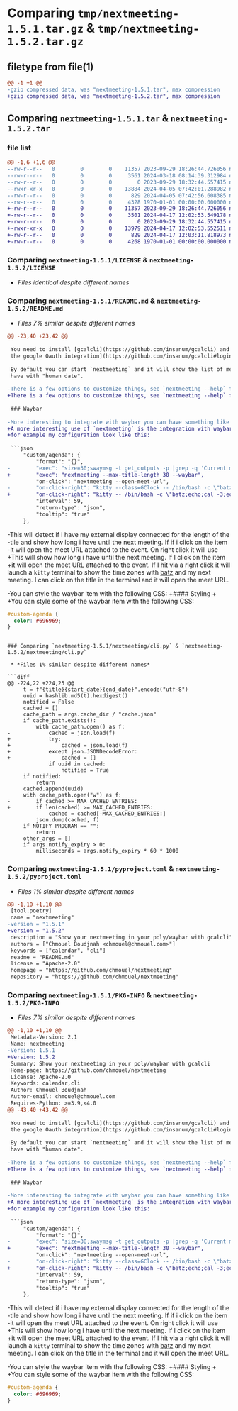 # Comparing `tmp/nextmeeting-1.5.1.tar.gz` & `tmp/nextmeeting-1.5.2.tar.gz`

## filetype from file(1)

```diff
@@ -1 +1 @@
-gzip compressed data, was "nextmeeting-1.5.1.tar", max compression
+gzip compressed data, was "nextmeeting-1.5.2.tar", max compression
```

## Comparing `nextmeeting-1.5.1.tar` & `nextmeeting-1.5.2.tar`

### file list

```diff
@@ -1,6 +1,6 @@
--rw-r--r--   0        0        0    11357 2023-09-29 18:26:44.726056 nextmeeting-1.5.1/LICENSE
--rw-r--r--   0        0        0     3561 2024-03-18 08:14:39.312984 nextmeeting-1.5.1/README.md
--rw-r--r--   0        0        0        0 2023-09-29 18:32:44.557415 nextmeeting-1.5.1/nextmeeting/__init__.py
--rwxr-xr-x   0        0        0    13884 2024-04-05 07:42:01.288982 nextmeeting-1.5.1/nextmeeting/cli.py
--rw-r--r--   0        0        0      829 2024-04-05 07:42:56.608385 nextmeeting-1.5.1/pyproject.toml
--rw-r--r--   0        0        0     4328 1970-01-01 00:00:00.000000 nextmeeting-1.5.1/PKG-INFO
+-rw-r--r--   0        0        0    11357 2023-09-29 18:26:44.726056 nextmeeting-1.5.2/LICENSE
+-rw-r--r--   0        0        0     3501 2024-04-17 12:02:53.549178 nextmeeting-1.5.2/README.md
+-rw-r--r--   0        0        0        0 2023-09-29 18:32:44.557415 nextmeeting-1.5.2/nextmeeting/__init__.py
+-rwxr-xr-x   0        0        0    13979 2024-04-17 12:02:53.552511 nextmeeting-1.5.2/nextmeeting/cli.py
+-rw-r--r--   0        0        0      829 2024-04-17 12:03:11.818973 nextmeeting-1.5.2/pyproject.toml
+-rw-r--r--   0        0        0     4268 1970-01-01 00:00:00.000000 nextmeeting-1.5.2/PKG-INFO
```

### Comparing `nextmeeting-1.5.1/LICENSE` & `nextmeeting-1.5.2/LICENSE`

 * *Files identical despite different names*

### Comparing `nextmeeting-1.5.1/README.md` & `nextmeeting-1.5.2/README.md`

 * *Files 7% similar despite different names*

```diff
@@ -23,40 +23,42 @@
 
 You need to install [gcalcli](https://github.com/insanum/gcalcli) and [setup
 the google Oauth integration](https://github.com/insanum/gcalcli#login-information) with google calendar.
 
 By default you can start `nextmeeting` and it will show the list of meetings you
 have with "human date".
 
-There is a few options to customize things, see `nextmeeting --help` for more.
+There is a few options to customize things, see `nextmeeting --help` for more options.
 
 ### Waybar
 
-More interesting to integrate with waybar you can have something like this:
+A more interesting use of `nextmeeting` is the integration with waybar, to output nicely on your desktop,
+for example my configuration look like this:
 
 ```json
     "custom/agenda": {
         "format": "{}",
-        "exec": "size=30;swaymsg -t get_outputs -p |grep -q 'Current mode: 3440x1440' && size=80; nextmeeting --max-title-length ${size} --waybar",
+        "exec": "nextmeeting --max-title-length 30 --waybar",
         "on-click": "nextmeeting --open-meet-url",
-        "on-click-right": "kitty --class=GClock -- /bin/bash -c \"batz;echo;cal -3;echo;nextmeeting;read;\";",
+        "on-click-right": "kitty -- /bin/bash -c \"batz;echo;cal -3;echo;nextmeeting;read;\";",
         "interval": 59,
         "return-type": "json",
         "tooltip": "true"
     },
 ```
 
-This will detect if i have my external display connected for the length of the
-tile and show how long i have until the next meeting. If if i click on the item
-it will open the meet URL attached to the event. On right click it will use
+This will show how long i have until the next meeting. If I click on the item
+it will open the meet URL attached to the event. If I hit via a right click it will launch a
 `kitty` terminal to show the time zones with
 [batz](https://github.com/chmouel/batzconverter) and my next meeting. I can
 click on the title in the terminal and it will open the meet URL.
 
-You can style the waybar item with the following CSS:
+#### Styling
+
+You can style some of the waybar item with the following CSS:
 
 ```css
 #custom-agenda {
   color: #696969;
 }
 ```
```

### Comparing `nextmeeting-1.5.1/nextmeeting/cli.py` & `nextmeeting-1.5.2/nextmeeting/cli.py`

 * *Files 1% similar despite different names*

```diff
@@ -224,22 +224,25 @@
     t = f"{title}{start_date}{end_date}".encode("utf-8")
     uuid = hashlib.md5(t).hexdigest()
     notified = False
     cached = []
     cache_path = args.cache_dir / "cache.json"
     if cache_path.exists():
         with cache_path.open() as f:
-            cached = json.load(f)
+            try:
+                cached = json.load(f)
+            except json.JSONDecodeError:
+                cached = []
             if uuid in cached:
                 notified = True
     if notified:
         return
     cached.append(uuid)
     with cache_path.open("w") as f:
-        if cached >= MAX_CACHED_ENTRIES:
+        if len(cached) >= MAX_CACHED_ENTRIES:
             cached = cached[-MAX_CACHED_ENTRIES:]
         json.dump(cached, f)
     if NOTIFY_PROGRAM == "":
         return
     other_args = []
     if args.notify_expiry > 0:
         milliseconds = args.notify_expiry * 60 * 1000
```

### Comparing `nextmeeting-1.5.1/pyproject.toml` & `nextmeeting-1.5.2/pyproject.toml`

 * *Files 1% similar despite different names*

```diff
@@ -1,10 +1,10 @@
 [tool.poetry]
 name = "nextmeeting"
-version = "1.5.1"
+version = "1.5.2"
 description = "Show your nextmeeting in your poly/waybar with gcalcli"
 authors = ["Chmouel Boudjnah <chmouel@chmouel.com>"]
 keywords = ["calendar", "cli"]
 readme = "README.md"
 license = "Apache-2.0"
 homepage = "https://github.com/chmouel/nextmeeting"
 repository = "https://github.com/chmouel/nextmeeting"
```

### Comparing `nextmeeting-1.5.1/PKG-INFO` & `nextmeeting-1.5.2/PKG-INFO`

 * *Files 7% similar despite different names*

```diff
@@ -1,10 +1,10 @@
 Metadata-Version: 2.1
 Name: nextmeeting
-Version: 1.5.1
+Version: 1.5.2
 Summary: Show your nextmeeting in your poly/waybar with gcalcli
 Home-page: https://github.com/chmouel/nextmeeting
 License: Apache-2.0
 Keywords: calendar,cli
 Author: Chmouel Boudjnah
 Author-email: chmouel@chmouel.com
 Requires-Python: >=3.9,<4.0
@@ -43,40 +43,42 @@
 
 You need to install [gcalcli](https://github.com/insanum/gcalcli) and [setup
 the google Oauth integration](https://github.com/insanum/gcalcli#login-information) with google calendar.
 
 By default you can start `nextmeeting` and it will show the list of meetings you
 have with "human date".
 
-There is a few options to customize things, see `nextmeeting --help` for more.
+There is a few options to customize things, see `nextmeeting --help` for more options.
 
 ### Waybar
 
-More interesting to integrate with waybar you can have something like this:
+A more interesting use of `nextmeeting` is the integration with waybar, to output nicely on your desktop,
+for example my configuration look like this:
 
 ```json
     "custom/agenda": {
         "format": "{}",
-        "exec": "size=30;swaymsg -t get_outputs -p |grep -q 'Current mode: 3440x1440' && size=80; nextmeeting --max-title-length ${size} --waybar",
+        "exec": "nextmeeting --max-title-length 30 --waybar",
         "on-click": "nextmeeting --open-meet-url",
-        "on-click-right": "kitty --class=GClock -- /bin/bash -c \"batz;echo;cal -3;echo;nextmeeting;read;\";",
+        "on-click-right": "kitty -- /bin/bash -c \"batz;echo;cal -3;echo;nextmeeting;read;\";",
         "interval": 59,
         "return-type": "json",
         "tooltip": "true"
     },
 ```
 
-This will detect if i have my external display connected for the length of the
-tile and show how long i have until the next meeting. If if i click on the item
-it will open the meet URL attached to the event. On right click it will use
+This will show how long i have until the next meeting. If I click on the item
+it will open the meet URL attached to the event. If I hit via a right click it will launch a
 `kitty` terminal to show the time zones with
 [batz](https://github.com/chmouel/batzconverter) and my next meeting. I can
 click on the title in the terminal and it will open the meet URL.
 
-You can style the waybar item with the following CSS:
+#### Styling
+
+You can style some of the waybar item with the following CSS:
 
 ```css
 #custom-agenda {
   color: #696969;
 }
 ```
```

